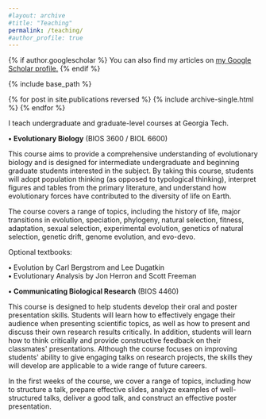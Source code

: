 ```yaml
---
#layout: archive
#title: "Teaching"
permalink: /teaching/
#author_profile: true
---
```


{% if author.googlescholar %}
  You can also find my articles on <u><a href="{{author.googlescholar}}">my Google Scholar profile</a>.</u>
{% endif %}

{% include base_path %}

{% for post in site.publications reversed %}
  {% include archive-single.html %}
{% endfor %}

I teach undergraduate and graduate-level courses at Georgia Tech.

**•**	**Evolutionary Biology** (BIOS 3600 / BIOL 6600)

This course aims to provide a comprehensive understanding of evolutionary biology and is designed for intermediate undergraduate and beginning graduate students interested in the subject. By taking this course, students will adopt population thinking (as opposed to typological thinking), interpret figures and tables from the primary literature, and understand how evolutionary forces have contributed to the diversity of life on Earth.

The course covers a range of topics, including the history of life, major transitions in evolution, speciation, phylogeny, natural selection, fitness, adaptation, sexual selection, experimental evolution, genetics of natural selection, genetic drift, genome evolution, and evo-devo.

Optional textbooks:

**•** Evolution by Carl Bergstrom and Lee Dugatkin  
**•** Evolutionary Analysis by Jon Herron and Scott Freeman


**•** **Communicating Biological Research** (BIOS 4460)

This course is designed to help students develop their oral and poster presentation skills. Students will learn how to effectively engage their audience when presenting scientific topics, as well as how to present and discuss their own research results critically. In addition, students will learn how to think critically and provide constructive feedback on their classmates' presentations. Although the course focuses on improving students' ability to give engaging talks on research projects, the skills they will develop are applicable to a wide range of future careers.

In the first weeks of the course, we cover a range of topics, including how to structure a talk, prepare effective slides, analyze examples of well-structured talks, deliver a good talk, and construct an effective poster presentation.